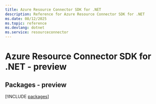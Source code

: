 ```yaml
---
title: Azure Resource Connector SDK for .NET
description: Reference for Azure Resource Connector SDK for .NET
ms.date: 08/12/2025
ms.topic: reference
ms.devlang: dotnet
ms.service: resourceconnector
---
```

# Azure Resource Connector SDK for .NET - preview
## Packages - preview
[!INCLUDE [packages](resource-connector-index.md)]